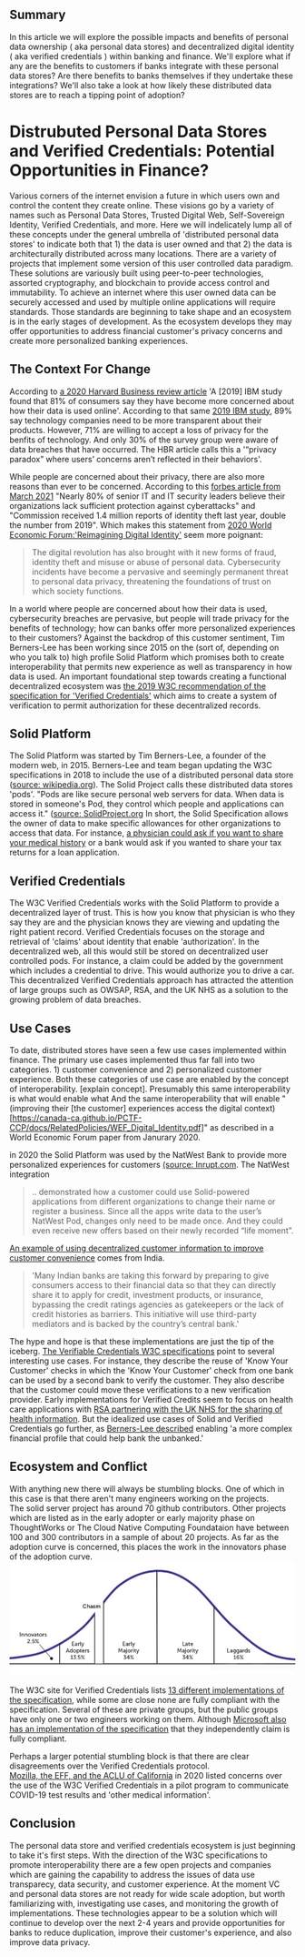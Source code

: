 ## Summary 
In this article we will explore the possible impacts and benefits of personal data ownership ( aka personal data stores) and decentralized digital identity ( aka verified credentials ) within banking and finance.  We'll explore what if any are the benefits to customers if banks integrate with these personal data stores?  Are there benefits to banks themselves if they undertake these integrations?  We'll also take a look at how likely these distributed data stores are to reach a tipping point of adoption? 

# Distrubuted Personal Data Stores and Verified Credentials: Potential Opportunities in Finance?

Various corners of the internet envision a future in which users own and control the content they create online.  These visions go by a variety of names such as Personal Data Stores, Trusted Digital Web, Self-Sovereign Identity, Verified Credentials, and more.  Here we will indelicately lump all of these concepts under the general umbrella of 'distributed personal data stores' to indicate both that 1) the data is user owned and that 2) the data is architecturally distributed across many locations.  There are a variety of projects that implement some version of this user controlled data paradigm.  These solutions are variously built using peer-to-peer technologies, assorted cryptography, and blockchain to provide access control and immutability.  To achieve an internet where this user owned data can be securely accessed and used by multiple online applications will require standards.  Those standards are beginning to take shape and an ecosystem is in the early stages of development.  As the ecosystem develops they may offer opportunities to address financial customer's privacy concerns and create more personalized banking experiences.

## The Context For Change
According to [a 2020 Harvard Business review article](https://hbr.org/2020/01/why-companies-make-it-so-hard-for-users-to-control-their-data) 'A [2019] IBM study found that 81% of consumers say they have become more concerned about how their data is used online'. According to that same [2019 IBM study](https://www.axios.com/consumers-kinda-sorta-care-about-their-data-3292eae9-2176-4a12-b8b5-8f2de4311907.html), 89% say technology companies need to be more transparent about their products.  However, 71% are willing to accept a loss of privacy for the benfits of technology.  And only 30% of the survey group were aware of data breaches that have occurred.  The HBR article calls this a '“privacy paradox” where users’ concerns aren’t reflected in their behaviors'. 

While people are concerned about their privacy, there are also more reasons than ever to be concerned.  According to this [forbes article from March 2021](https://www.forbes.com/sites/chuckbrooks/2021/03/02/alarming-cybersecurity-stats-------what-you-need-to-know-for-2021/?sh=3c7ca16e58d3) "Nearly 80% of senior IT and IT security leaders believe their organizations lack sufficient protection against cyberattacks" and "Commission received 1.4 million reports of identity theft last year, double the number from 2019".  Which makes this statement from 
[2020 World Economic Forum:'Reimagining Digital Identity'](https://canada-ca.github.io/PCTF-CCP/docs/RelatedPolicies/WEF_Digital_Identity.pdf) seem more poignant: 
> The digital revolution has also brought with it new forms of fraud, identity theft and misuse or abuse of personal data. Cybersecurity incidents have become a pervasive and seemingly permanent threat to personal data privacy, threatening the foundations of trust on which society functions. 

In a world where people are concerned about how their data is used, cybersecurity breaches are pervasive, but people will trade privacy for the benefits of technology; how can banks offer more personalized experiences to their customers?  Against the backdrop of this customer sentiment, Tim Berners-Lee has been working since 2015 on the (sort of, depending on who you talk to) high profile Solid Platform which promises both to create interoperability that permits new experience as well as transparency in how data is used. An important foundational step towards creating a functional decentralized ecosystem was [the 2019 W3C recommendation of the specification for 'Verified Credentials'](https://www.w3.org/standards/history/vc-data-model) which aims to create a system of verification to permit authorization for these decentralized records.

## Solid Platform
The Solid Platform was started by Tim Berners-Lee, a founder of the modern web, in 2015.  Berners-Lee and team began updating the W3C specifications in 2018 to include the use of a distributed personal data store ([source: wikipedia.org](https://en.wikipedia.org/wiki/Solid_(web_decentralization_project))).  The Solid Project calls these distributed data stores 'pods'.  "Pods are like secure personal web servers for data. When data is stored in someone's Pod, they control which people and applications can access it." ([source: SolidProject.org](https://solidproject.org/)   In short, the Solid Specification allows the owner of data to make specific allowances for other organizations to access that data. For instance, [a physician could ask if you want to share your medical history](https://www.rsa.com/en-us/blog/2021-07/verifiable-credentials-the-key-to-trust-on-the-next-web) or a bank would ask if you wanted to share your tax returns for a loan application.


## Verified Credentials

The W3C Verified Credentials works with the Solid Platform to provide a decentralized layer of trust.  This is how you know that physician is who they say they are and the physician knows they are viewing and updating the right patient record.  Verified Credentials focuses on the storage and retrieval of 'claims' about identity that enable 'authorization'.  In the decentralized web, all this would still be stored on decentralized user controlled pods. For instance, a claim could be added by the government which includes a credential to drive.  This would authorize you to drive a car.  This decentralized Verified Credentials approach has attracted the attention of large groups such as OWSAP, RSA, and the UK NHS as a solution to the growing problem of data breaches.


## Use Cases
To date, distributed stores have seen a few use cases implemented within finance. The primary use cases implemented thus far fall into two categories.  1) customer convenience and 2) personalized customer experience.  Both these categories of use case are enabled by the concept of interoperability.  [explain concept]. Presumably this same interoperability is what would enable what  And the same interoperability that will enable "(improving their [the customer] experiences access the digital context)[https://canada-ca.github.io/PCTF-CCP/docs/RelatedPolicies/WEF_Digital_Identity.pdf]" as described in a World Economic Forum paper from Janurary 2020. 
 
in 2020 the Solid Platform was used by the NatWest Bank to provide more personalized experiences for customers [(source: Inrupt.com](https://inrupt.com/solid-enterprise-natwest-bbc). The NatWest integration 
> .. demonstrated how a customer could use Solid-powered applications from  different organizations to change their name or register a business. Since all the apps write data to the user’s NatWest Pod, changes only need to be made once. And they could even receive new offers based on their newly recorded “life moment”.

[An example of using decentralized customer information to improve customer convenience](https://hbr.org/2020/01/why-companies-make-it-so-hard-for-users-to-control-their-data) comes from India.
> 'Many Indian banks are taking this forward by preparing to give consumers access to their financial data so that they can directly share it to apply for credit, investment products, or insurance, bypassing the credit ratings agencies as gatekeepers or the lack of credit histories as barriers. This initiative will use third-party mediators and is backed by the country’s central bank.'

The hype and hope is that these implementations are just the tip of the iceberg.  [The Verifiable Credentials W3C specifications](https://www.w3.org/TR/vc-use-cases/#finance) point to several interesting use cases.  For instance, they describe the reuse of 'Know Your Customer' checks in which the 'Know Your Customer' check from one bank can be used by a second bank to verify the customer.  They also describe that the customer could move these verifications to a new verification provider.  Early implementations for Verified Credits seem to focus on health care applications with [RSA partnering with the UK NHS for the sharing of health information](https://www.rsa.com/en-us/blog/2021-07/verifiable-credentials-the-key-to-trust-on-the-next-web).  But the idealized use cases of Solid and Verified Credentials go further, as [Berners-Lee described](https://thenewstack.io/sir-tim-berners-lees-solid-protocol-puts-data-back-in-the-control-of-the-end-user/) enabling
'a more complex financial profile that could help bank the unbanked.'


## Ecosystem and Conflict

With anything new there will always be stumbling blocks.  One of which in this case is that there aren't many engineers working on the projects.  
The solid server project has around 70 github contributors.  Other projects which are listed as in the early adopter or early majority phase on ThoughtWorks or The Cloud Native Computing Foundataion have between 100 and 300 contributors in a sample of about 20 projects.  As far as the adoption curve is concerned, this places the work in the innovators phase of the adoption curve.  ![the technology adoption curve](../images/2021/08/innovation-curve-chasm.png)

The W3C site for Verified Credentials lists [13 different implementations of the specification](https://w3c.github.io/vc-test-suite/implementations/), while some are close none are fully compliant with the specification.  Several of these are private groups, but the public groups have only one or two engineers working on them.  Although [Microsoft also has an implementation of the specification](https://docs.microsoft.com/en-us/azure/active-directory/verifiable-credentials/decentralized-identifier-overview) that they independently claim is fully compliant.

Perhaps a larger potential stumbling block is that there are clear disagreements over the Verified Credentials protocol.  
[Mozilla, the EFF, and the ACLU of California](https://blog.mozilla.org/netpolicy/2020/08/06/by-embracing-blockchain-a-california-bill-takes-the-wrong-step-forward/) in 2020 listed concerns over the use of the W3C Verified Credentials in a pilot program to communicate COVID-19 test results and 'other medical information'.   

## Conclusion

The personal data store and verified credentials ecosystem is just beginning to take it's first steps.  With the direction of the W3C specifications to promote interoperability there are a few open projects and companies which are gaining the capability to address the issues of data use transparecy, data security, and customer experience.  At the moment VC and personal data stores are not ready for wide scale adoption, but worth familiarizing with, investigating use cases, and monitoring the growth of implementations.  These technologies appear to be a solution which will continue to develop over the next 2-4 years and provide opportunities for banks to reduce duplication, improve their customer's experience, and also improve data privacy.